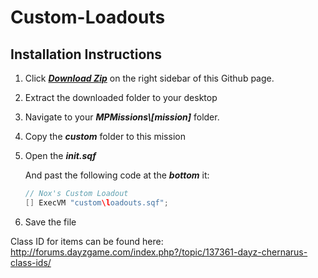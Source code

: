 Custom-Loadouts
===============

## Installation Instructions

1. Click ***[Download Zip](https://github.com/noxsicarius/Custom-Loadouts/archive/master.zip)*** on the right sidebar of this Github page.

1. Extract the downloaded folder to your desktop
1. Navigate to your ***MPMissions\\[mission]*** folder.
1. Copy the ***custom*** folder to this mission
1. Open the ***init.sqf***
	
	And past the following code at the ***bottom*** it:
	
	~~~~java
	// Nox's Custom Loadout
	[] ExecVM "custom\loadouts.sqf";
	~~~~

1. Save the file

Class ID for items can be found here:
http://forums.dayzgame.com/index.php?/topic/137361-dayz-chernarus-class-ids/